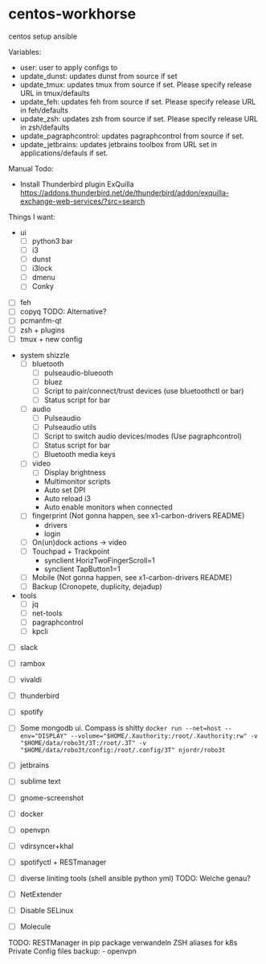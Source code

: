 # centos-workhorse
centos setup ansible


Variables:
 - user: user to apply configs to
 - update_dunst: updates dunst from source if set
 - update_tmux: updates tmux from source if set. Please specify release URL in tmux/defaults
 - update_feh: updates feh from source if set. Please specify release URL in feh/defaults
 - update_zsh: updates zsh from source if set. Please specify release URL in zsh/defaults
 - update_pagraphcontrol: updates pagraphcontrol from source if set.
 - update_jetbrains: updates jetbrains toolbox from URL set in applications/defauls if set.

Manual Todo:
 - Install Thunderbird plugin ExQuilla https://addons.thunderbird.net/de/thunderbird/addon/exquilla-exchange-web-services/?src=search


Things I want:
- ui
    - [ ] python3 bar
    - [ ] i3
    - [ ] dunst
    - [ ] i3lock
    - [ ] dmenu
    - [ ] Conky
- [ ] feh
- [ ] copyq                         TODO: Alternative?
- [ ] pcmanfm-qt
- [ ] zsh + plugins
- [ ] tmux + new config
- system shizzle
    - [ ] bluetooth
        - [ ] pulseaudio-blueooth
        - [ ] bluez
        - [ ] Script to pair/connect/trust devices (use bluetoothctl or bar)
        - [ ] Status script for bar
    - [ ] audio
        - [ ] Pulseaudio
        - [ ] Pulseaudio utils
        - [ ] Script to switch audio devices/modes (Use pagraphcontrol)
        - [ ] Status script for bar
        - [ ] Bluetooth media keys
    - [ ] video
	    - [ ] Display brightness
	    - Multimonitor scripts
        - Auto set DPI
        - Auto reload i3
        - Auto enable monitors when connected
    - [ ] fingerprint (Not gonna happen, see x1-carbon-drivers README)
        - drivers
        - login
    - [ ] On(un)dock actions -> video
    - [ ] Touchpad + Trackpoint
        - synclient HorizTwoFingerScroll=1
        - synclient TapButton1=1
    - [ ] Mobile (Not gonna happen, see x1-carbon-drivers README)
    - [ ] Backup (Cronopete, duplicity, dejadup)
- tools
    - [ ] jq
    - [ ] net-tools
    - [ ] pagraphcontrol
    - [ ] kpcli
- [ ] slack
- [ ] rambox
- [ ] vivaldi
- [ ] thunderbird
- [ ] spotify
- [ ] Some mongodb ui. Compass is shitty
	`docker run --net=host --env="DISPLAY" --volume="$HOME/.Xauthority:/root/.Xauthority:rw" -v "$HOME/data/robo3t/3T:/root/.3T" -v "$HOME/data/robo3t/config:/root/.config/3T" njordr/robo3t`
- [ ] jetbrains
- [ ] sublime text
- [ ] gnome-screenshot
- [ ] docker
- [ ] openvpn
- [ ] vdirsyncer+khal
- [ ] spotifyctl + RESTmanager
- [ ] diverse liniting tools (shell ansible python yml) TODO: Welche genau?
- [ ] NetExtender
- [ ] Disable SELinux
- [ ] Molecule


TODO:
RESTManager in pip package verwandeln
ZSH aliases for k8s
Private Config files backup:
    - openvpn
